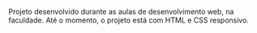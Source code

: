 Projeto desenvolvido durante as aulas de desenvolvimento web, na faculdade.
Até o momento, o projeto está com HTML e CSS responsivo. 